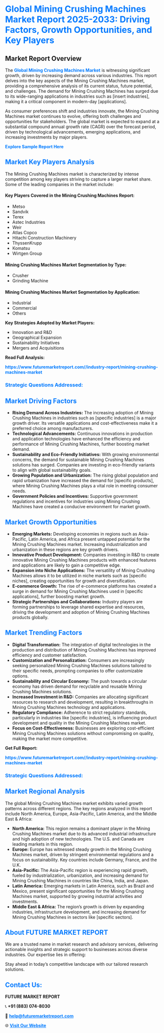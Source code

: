 <h1 style="color: #007BFF;">Global Mining Crushing Machines Market Report 2025-2033: Driving Factors, Growth Opportunities, and Key Players</h1>

<section id="overview">
<h2>Market Report Overview</h2>
<p>The <a href="https://www.futuremarketreport.com//industry-report/mining-crushing-machines-market" style="color: #007BFF; text-decoration: none;"><strong>Global Mining Crushing Machines Market</strong></a> is witnessing significant growth, driven by increasing demand across various industries. This report delves into the key aspects of the Mining Crushing Machines market, providing a comprehensive analysis of its current status, future potential, and challenges. The demand for Mining Crushing Machines has surged due to its wide-ranging applications in industries such as [insert industries], making it a critical component in modern-day [applications].</p>
<p>As consumer preferences shift and industries innovate, the Mining Crushing Machines market continues to evolve, offering both challenges and opportunities for stakeholders. The global market is expected to expand at a substantial compound annual growth rate (CAGR) over the forecast period, driven by technological advancements, emerging applications, and increasing investments by major players.</p>
</section>

<section id="overview">
<p><a href="https://www.futuremarketreport.com//request-sample/reportId=86354" style="color: #007BFF; text-decoration: none;"><strong>Explore Sample Report Here</strong></a></p>
</section>

<section id="key-players">
<h2 style="color: #007BFF;">Market Key Players Analysis</h2>
<p>The Mining Crushing Machines market is characterized by intense competition among key players striving to capture a larger market share. Some of the leading companies in the market include:</p>
<h4>Key Players Covered in the Mining Crushing Machines Report:</h4>
<ul><li>Metso</li><li>Sandvik</li><li>Terex</li><li>Astec Industries</li><li>Weir</li><li>Atlas Copco</li><li>Hitachi Construction Machinery</li><li>ThyssenKrupp</li><li>Komatsu</li><li>Wirtgen Group</li></ul>
<h4>Mining Crushing Machines Market Segmentation by Type:</h4>
<ul><li>Crusher</li><li>Grinding Machine</li></ul>

<h4>Mining Crushing Machines Market Segmentation by Application:</h4>
<ul><li>Industrial</li><li>Commercial</li><li>Others</li></ul>
<p><strong>Key Strategies Adopted by Market Players:</strong></p>
<ul>
<li>Innovation and R&D</li>
<li>Geographical Expansion</li>
<li>Sustainability Initiatives</li>
<li>Mergers and Acquisitions</li>
</ul>
</section>

<section>
<p><strong>Read Full Analysis: </strong></p><a href="https://www.futuremarketreport.com//industry-report/mining-crushing-machines-market" style="color: #007BFF; text-decoration: none;"><strong>https://www.futuremarketreport.com//industry-report/mining-crushing-machines-market</strong></a>
<h3 style="color: #007BFF;">Strategic Questions Addressed:</h3>
</section>

<section id="driving-factors">
<h2 style="color: #007BFF;">Market Driving Factors</h2>
<ul>
<li><strong>Rising Demand Across Industries:</strong> The increasing adoption of Mining Crushing Machines in industries such as [specific industries] is a major growth driver. Its versatile applications and cost-effectiveness make it a preferred choice among manufacturers.</li>
<li><strong>Technological Advancements:</strong> Continuous innovations in production and application technologies have enhanced the efficiency and performance of Mining Crushing Machines, further boosting market demand.</li>
<li><strong>Sustainability and Eco-Friendly Initiatives:</strong> With growing environmental concerns, the demand for sustainable Mining Crushing Machines solutions has surged. Companies are investing in eco-friendly variants to align with global sustainability goals.</li>
<li><strong>Growing Population and Urbanization:</strong> The rising global population and rapid urbanization have increased the demand for [specific products], where Mining Crushing Machines plays a vital role in meeting consumer needs.</li>
<li><strong>Government Policies and Incentives:</strong> Supportive government regulations and incentives for industries using Mining Crushing Machines have created a conducive environment for market growth.</li>
</ul>
</section>

<section id="growth-opportunities">
<h2 style="color: #007BFF;">Market Growth Opportunities</h2>
<ul>
<li><strong>Emerging Markets:</strong> Developing economies in regions such as Asia-Pacific, Latin America, and Africa present untapped potential for the Mining Crushing Machines market. Increasing industrialization and urbanization in these regions are key growth drivers.</li>
<li><strong>Innovative Product Development:</strong> Companies investing in R&D to create innovative Mining Crushing Machines products with enhanced features and applications are likely to gain a competitive edge.</li>
<li><strong>Expansion into Niche Applications:</strong> The versatility of Mining Crushing Machines allows it to be utilized in niche markets such as [specific niches], creating opportunities for growth and diversification.</li>
<li><strong>E-commerce Growth:</strong> The rise of e-commerce platforms has created a surge in demand for Mining Crushing Machines used in [specific applications], further boosting market growth.</li>
<li><strong>Strategic Partnerships and Collaborations:</strong> Industry players are forming partnerships to leverage shared expertise and resources, driving the development and adoption of Mining Crushing Machines products globally.</li>
</ul>
</section>

<section id="trending-factors">
<h2 style="color: #007BFF;">Market Trending Factors</h2>
<ul>
<li><strong>Digital Transformation:</strong> The integration of digital technologies in the production and distribution of Mining Crushing Machines has improved efficiency and customer satisfaction.</li>
<li><strong>Customization and Personalization:</strong> Consumers are increasingly seeking personalized Mining Crushing Machines solutions tailored to their specific needs, prompting companies to offer customizable options.</li>
<li><strong>Sustainability and Circular Economy:</strong> The push towards a circular economy has driven demand for recyclable and reusable Mining Crushing Machines solutions.</li>
<li><strong>Increased Investment in R&D:</strong> Companies are allocating significant resources to research and development, resulting in breakthroughs in Mining Crushing Machines technology and applications.</li>
<li><strong>Regulatory Compliance:</strong> Adherence to strict regulatory standards, particularly in industries like [specific industries], is influencing product development and quality in the Mining Crushing Machines market.</li>
<li><strong>Focus on Cost-Effectiveness:</strong> Businesses are exploring cost-efficient Mining Crushing Machines solutions without compromising on quality, making the market more competitive.</li>
</ul>
</section>

<section>
<p><strong>Get Full Report: </strong></p><a href="https://www.futuremarketreport.com//industry-report/mining-crushing-machines-market" style="color: #007BFF; text-decoration: none;"><strong>https://www.futuremarketreport.com//industry-report/mining-crushing-machines-market</strong></a>
<h3 style="color: #007BFF;">Strategic Questions Addressed:</h3>
</section>


<section id="regional-analysis">
<h2 style="color: #007BFF;">Market Regional Analysis</h2>
<p>The global Mining Crushing Machines market exhibits varied growth patterns across different regions. The key regions analyzed in this report include North America, Europe, Asia-Pacific, Latin America, and the Middle East & Africa:</p>
<ul>
<li><strong>North America:</strong> This region remains a dominant player in the Mining Crushing Machines market due to its advanced industrial infrastructure and high adoption of new technologies. The U.S. and Canada are leading markets in this region.</li>
<li><strong>Europe:</strong> Europe has witnessed steady growth in the Mining Crushing Machines market, driven by stringent environmental regulations and a focus on sustainability. Key countries include Germany, France, and the U.K.</li>
<li><strong>Asia-Pacific:</strong> The Asia-Pacific region is experiencing rapid growth, fueled by industrialization, urbanization, and increasing demand for Mining Crushing Machines in countries like China, India, and Japan.</li>
<li><strong>Latin America:</strong> Emerging markets in Latin America, such as Brazil and Mexico, present significant opportunities for the Mining Crushing Machines market, supported by growing industrial activities and investments.</li>
<li><strong>Middle East & Africa:</strong> The region’s growth is driven by expanding industries, infrastructure development, and increasing demand for Mining Crushing Machines in sectors like [specific sectors].</li>
</ul>
</section>

<footer>
<h2 style="color: #007BFF;">About FUTURE MARKET REPORT</h2>
<p>We are a trusted name in market research and advisory services, delivering actionable insights and strategic support to businesses across diverse industries. Our expertise lies in offering:</p>

<p>Stay ahead in today’s competitive landscape with our tailored research solutions.</p>

<h2 style="color: #007BFF;">Contact Us:</h2>
<p><strong>FUTURE MARKET REPORT</strong></p>
<p>📞 <strong>+91 (883) 074-8030</strong></p>
<p>📧 <strong><a href="mailto:help@futuremarketreport.com" style="color: #007BFF;">help@futuremarketreport.com</a></strong></p>
<p>🌐 <strong><a href="https://www.futuremarketreport.com/" style="color: #007BFF;">Visit Our Website</a></strong></p>
</footer>